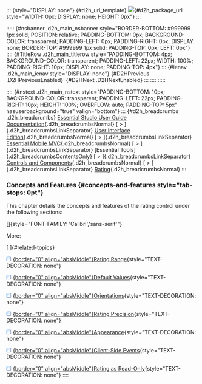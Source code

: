 ::: {style="DISPLAY: none"}
[](ms-xhelp:///?Id=d2h_url_template){#d2h_url_template} ![](!package_url!){#d2h_package_url style="WIDTH: 0px; DISPLAY: none; HEIGHT: 0px"}
:::

::::: {#nsbanner .d2h_main_nsbanner style="BORDER-BOTTOM: #999999 1px solid; POSITION: relative; PADDING-BOTTOM: 0px; BACKGROUND-COLOR: transparent; PADDING-LEFT: 0px; PADDING-RIGHT: 0px; DISPLAY: none; BORDER-TOP: #999999 1px solid; PADDING-TOP: 0px; LEFT: 0px"}
:::: {#TitleRow .d2h_main_titlerow style="PADDING-BOTTOM: 4px; BACKGROUND-COLOR: transparent; PADDING-LEFT: 22px; WIDTH: 100%; PADDING-RIGHT: 10px; DISPLAY: none; PADDING-TOP: 4px"}
::: {#ienav .d2h_main_ienav style="DISPLAY: none"}
[](ms-xhelp:///?Id=18b5cb4c-b1de-477b-8191-a36880b5c230){#D2HPrevious .D2HPreviousEnabled}  [](ms-xhelp:///?Id=84caf900-8d39-492b-a568-53c5bd95fe68){#D2HNext .D2HNextEnabled}
:::
::::
:::::

:::: {#nstext .d2h_main_nstext style="PADDING-BOTTOM: 10px; BACKGROUND-COLOR: transparent; PADDING-LEFT: 22px; PADDING-RIGHT: 10px; HEIGHT: 100%; OVERFLOW: auto; PADDING-TOP: 5px" hasuserbackground="true" valign="bottom"}
::: {#d2h_breadcrumbs .d2h_breadcrumbs}
[Essential Studio User Guide Documentation](ms-xhelp:///?Id=12457748-09e3-4d74-a240-8e049cedf030){.d2h_breadcrumbsNormal} [ \> ]{.d2h_breadcrumbsLinkSeparator} [User Interface Edition](ms-xhelp:///?Id=c29296b7-531c-413b-a0ec-488ca1f7f669){.d2h_breadcrumbsNormal} [ \> ]{.d2h_breadcrumbsLinkSeparator} [Essential Mobile MVC](ms-xhelp:///?Id=74df42e3-5434-4590-9be6-3ae2f911cbbc){.d2h_breadcrumbsNormal} [ \> ]{.d2h_breadcrumbsLinkSeparator} [Essential Tools]{.d2h_breadcrumbsContentsOnly} [ \> ]{.d2h_breadcrumbsLinkSeparator} [Controls and Components](ms-xhelp:///?Id=143afae1-3f83-4d32-9bfa-92ed7022a696){.d2h_breadcrumbsNormal} [ \> ]{.d2h_breadcrumbsLinkSeparator} [Rating](ms-xhelp:///?Id=e796cbe8-f250-450d-ae73-8a29ebc8e4d5){.d2h_breadcrumbsNormal}
:::

### Concepts and Features {#concepts-and-features style="tab-stops: 0pt"}

This chapter details the concepts and features of the rating control under the following sections:

[]{style="FONT-FAMILY: 'Calibri','sans-serif'"} 

More:

[ ]{#related-topics}

[![](button.gif){border="0" align="absMiddle"}Rating Range](ms-xhelp:///?Id=c9b5c9e4-ef13-4ee3-b3c9-66f4ad1d132b){style="TEXT-DECORATION: none"}

[![](button.gif){border="0" align="absMiddle"}Default Values](ms-xhelp:///?Id=266b4c74-738c-48a2-bcfc-767b36c22488){style="TEXT-DECORATION: none"}

[![](button.gif){border="0" align="absMiddle"}Orientations](ms-xhelp:///?Id=a34b798f-92dc-4989-9159-53cb76f3ff92){style="TEXT-DECORATION: none"}

[![](button.gif){border="0" align="absMiddle"}Rating Precision](ms-xhelp:///?Id=86408559-9330-4656-bd62-bcf2584a861c){style="TEXT-DECORATION: none"}

[![](button.gif){border="0" align="absMiddle"}Appearance](ms-xhelp:///?Id=69c4fbe7-31c4-4dfd-bb0c-3e54a4be15db){style="TEXT-DECORATION: none"}

[![](button.gif){border="0" align="absMiddle"}Client-Side Events](ms-xhelp:///?Id=d8c6791e-7110-4bdb-a4c0-78864d64d2ac){style="TEXT-DECORATION: none"}

[![](button.gif){border="0" align="absMiddle"}Rating as Read-Only](ms-xhelp:///?Id=2e6a60d9-4301-42bc-9be0-1c749b90b195){style="TEXT-DECORATION: none"}
::::

